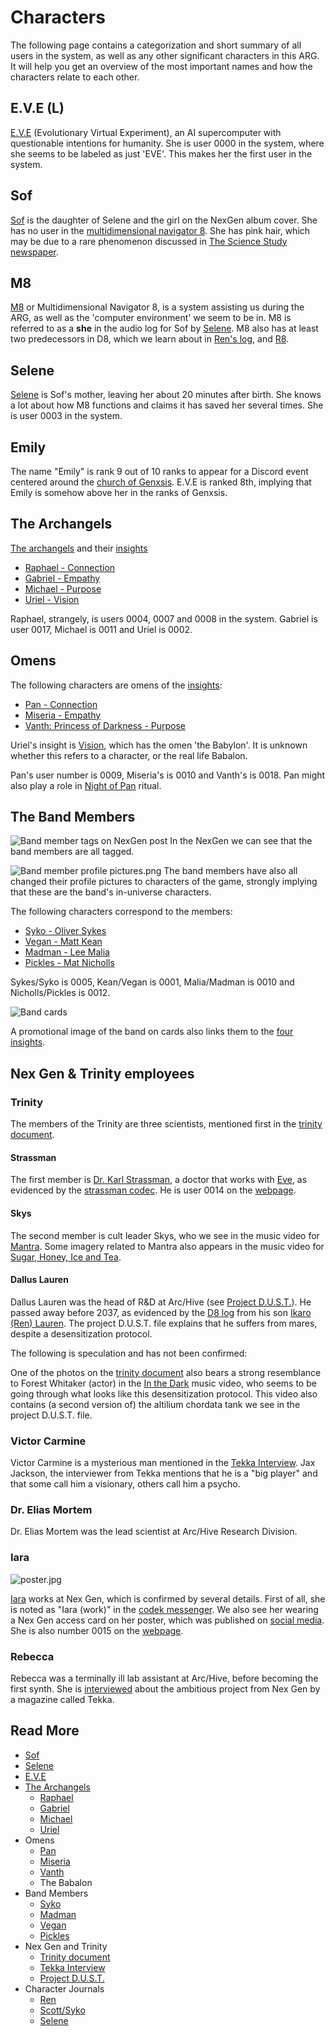 # Characters

The following page contains a categorization and short summary of all users in the system, as well as any other 
significant characters in this ARG. It will help you get an overview of the most 
important names and how the characters relate to each other.

## E.V.E (L)

[E.V.E](eve) (Evolutionary Virtual Experiment), an AI supercomputer with questionable 
intentions for humanity. She is user 0000 in the system, where she seems to be labeled 
as just 'EVE'. This makes her the first user in the system.

## Sof

[Sof](sof) is the daughter of Selene and the girl on the NexGen album cover. She has no user in the 
[multidimensional navigator 8](../m8). She has pink hair, which may be due to a rare phenomenon 
discussed in [The Science Study newspaper](../files/thesciencestudy).

## M8

[M8](../m8) or Multidimensional Navigator 8, is a system assisting us during the ARG, as well as 
the 'computer environment' we seem to be in. M8 is referred to as a **she** in the audio log 
for Sof by [Selene](selene). M8 also has at least two predecessors in D8, which we learn about in 
[Ren's log](../files/lauren_d8_log), and [R8](../files/r8).

## Selene

[Selene](selene) is Sof's mother, leaving her about 20 minutes after birth. She 
knows a lot about how M8 functions and claims it has saved her several times. She is user 0003 
in the system.

## Emily

The name "Emily" is rank 9 out of 10 ranks to appear for a Discord event centered around the 
[church of Genxsis](../lore/church). E.V.E is ranked 8th, implying that Emily is somehow above her in the ranks of Genxsis.

## The Archangels

[The archangels](archangels) and their [insights](../lore/insights)

- [Raphael - Connection](raphael)
- [Gabriel - Empathy](gabriel)
- [Michael - Purpose](michael)
- [Uriel - Vision](uriel)

Raphael, strangely, is users 0004, 0007 and 0008 in the system. 
Gabriel is user 0017, Michael is 0011 and Uriel is 0002.

## Omens

The following characters are omens of the [insights](../lore/insights):

- [Pan - Connection](pan)
- [Miseria - Empathy](miseria)
- [Vanth: Princess of Darkness - Purpose](vanth)

Uriel's insight is [Vision](../lore/insight4-vision), which has the omen 'the Babylon'. 
It is unknown whether this refers to a character, or the real life Babalon.

Pan's user number is 0009, Miseria's is 0010 and Vanth's is 0018. Pan might also 
play a role in [Night of Pan](../lore/night-of-pan) ritual.

## The Band Members

![Band member tags on NexGen post](../../Resources/socials/band_member_tags.png)
In the NexGen we can see that the band members are all tagged.

![Band member profile pictures.png](../../Resources/socials/band_member_profiles.png)
The band members have also all changed their profile pictures to characters 
of the game, strongly implying that these are the band's in-universe characters.

The following characters correspond to the members:
- [Syko - Oliver Sykes](syko)
- [Vegan - Matt Kean](vegan)
- [Madman - Lee Malia](madman)
- [Pickles - Mat Nicholls](pickles)

Sykes/Syko is 0005, Kean/Vegan is 0001, Malia/Madman is 0010 and Nicholls/Pickles is 0012.

![Band cards](../../Resources/characters/band-cards.png)

A promotional image of the band on cards also links them to the [four insights](../lore/insights).

## Nex Gen & Trinity employees

### Trinity 

The members of the Trinity are three scientists, mentioned first in the [trinity document](../files/trinity_document).

#### Strassman
The first member is [Dr. Karl Strassman](strassman), a doctor that works with [Eve](eve), as 
evidenced by the [strassman codec](../files/strassmancodec). He is user 0014 on the [webpage](../webpage).

#### Skys
The second member is cult leader Skys, who we see in the music video for [Mantra](../music/amo-mantra). Some 
imagery related to Mantra also appears in the music video for [Sugar, Honey, Ice and Tea](../music/amo-shit).

#### Dallus Lauren

Dallus Lauren was the head of R&D at Arc/Hive (see [Project D.U.S.T.](../files/project_dust)). 
He passed away before 2037, as evidenced by the [D8 log](../files/lauren_d8_log) from his son 
[Ikaro (Ren) Lauren](ren). The project D.U.S.T. file explains that he suffers from mares, despite 
a desensitization protocol. 

The following is speculation and has not been confirmed:

One of the photos on the [trinity document](../files/trinity_document) 
also bears a strong resemblance to Forest Whitaker (actor) in the [In the Dark](../music/amo-in-the-dark) 
music video, who seems to be going through what looks like this desensitization protocol. This video 
also contains (a second version of) the altilium chordata tank we see in the project D.U.S.T. file.

### Victor Carmine

Victor Carmine is a mysterious man mentioned in the [Tekka Interview](../files/tekka_interview). Jax Jackson, 
the interviewer from Tekka mentions that he is a "big player" and that some call him a visionary, others call 
him a psycho.

### Dr. Elias Mortem

Dr. Elias Mortem was the lead scientist at Arc/Hive Research Division.

### Iara

![poster.jpg](../../Resources/characters/iara/poster.jpg)

[Iara](../characters/iara) works at Nex Gen, which is confirmed by several details. 
First of all, she is noted as "Iara (work)" in the [codek messenger](../webpage#codek). 
We also see her wearing a Nex Gen access card on her poster, which was published on 
[social media](../socials/social-posts). She is also number 0015 on the [webpage](../webpage).

### Rebecca

Rebecca was a terminally ill lab assistant at Arc/Hive, before becoming the first 
synth. She is [interviewed](../files/tekka_interview) about the ambitious project from Nex Gen 
by a magazine called Tekka.

## Read More

- [Sof](sof)
- [Selene](selene)
- [E.V.E](eve)
- [The Archangels](archangels)
  - [Raphael](raphael)
  - [Gabriel](gabriel)
  - [Michael](michael)
  - [Uriel](uriel)
- Omens
  - [Pan](pan)
  - [Miseria](miseria)
  - [Vanth](vanth)
  - The Babalon
- Band Members
  - [Syko](syko)
  - [Madman](madman)
  - [Vegan](vegan)
  - [Pickles](pickles)
- Nex Gen and Trinity
  - [Trinity document](../files/trinity_document)
  - [Tekka Interview](../files/tekka_interview)
  - [Project D.U.S.T.](../files/project_dust)
- Character Journals
  - [Ren](../files/lauren_d8_log)
  - [Scott/Syko](../files/scott_personal_journal)
  - [Selene](../files/selene_personal_journal)